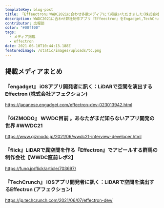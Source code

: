 ```yaml
---
templateKey: blog-post
title: 『Effeectron』WWDC2021に合わせ多数メディアにて掲載いただきました(株式会社アフェクション)
description: WWDC2021に合わせ弊社制作アプリ『Effeectron』をEngadget,TechCrunch,GIZMODO等の多数メディアに掲載いただきました
contributor: 広報部
color: "#00ff00"
tags:
  - メディア掲載
  - effectron
date: 2021-06-10T10:44:13.188Z
featuredimage: /static/images/uploads/tc.png
---
```

## 掲載メディアまとめ

### 『engadget』 iOSアプリ開発者に訊く：LiDARで空間を演出するEffectron (株式会社アフェクション)
<https://japanese.engadget.com/effectron-dev-023013942.html><br>

### 『GIZMODO』 WWDC目前 。あなたがまだ知らないアプリ開発の世界 #WWDC21
<https://www.gizmodo.jp/2021/06/wwdc21-interview-developer.html><br>

### 『flick』LiDARで異空間を作る『Effectron』でアピールする群馬の制作会社【WWDC直前レポ2】
<https://funq.jp/flick/article/703697/>

### 『TechCrunch』 iOSアプリ開発者に訊く：LiDARで空間を演出するEffectron (アフェクション)
<https://jp.techcrunch.com/2021/06/07/effectron-dev/><br>

